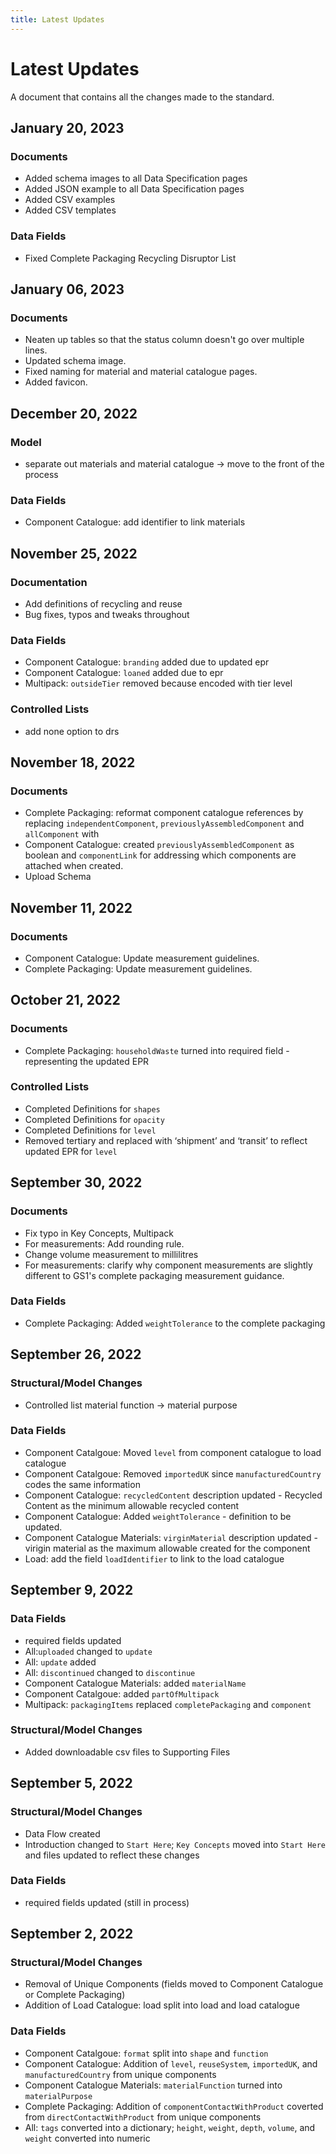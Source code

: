 ```yaml
---
title: Latest Updates
---
```



# Latest Updates
A document that contains all the changes made to the standard.

## January 20, 2023
### Documents
- Added schema images to all Data Specification pages
- Added JSON example to all Data Specification pages
- Added CSV examples
- Added CSV templates

### Data Fields
- Fixed Complete Packaging Recycling Disruptor List

## January 06, 2023
### Documents
- Neaten up tables so that the status column doesn't go over multiple lines.
- Updated schema image.
- Fixed naming for material and material catalogue pages.
- Added favicon.

## December 20, 2022
### Model
- separate out materials and material catalogue -> move to the front of the process

### Data Fields
- Component Catalogue: add identifier to link materials

## November 25, 2022
### Documentation
- Add definitions of recycling and reuse
- Bug fixes, typos and tweaks throughout

### Data Fields
- Component Catalogue: `branding` added due to updated epr
- Component Catalogue: `loaned` added due to epr
- Multipack: `outsideTier` removed because encoded with tier level

### Controlled Lists
- add none option to drs

## November 18, 2022
### Documents
- Complete Packaging: reformat component catalogue references by replacing `independentComponent`, `previouslyAssembledComponent` and `allComponent` with    
- Component Catalogue: created `previouslyAssembledComponent` as boolean and `componentLink` for addressing which components are attached when created.
- Upload Schema

## November 11, 2022
### Documents
- Component Catalogue: Update measurement guidelines.
- Complete Packaging: Update measurement guidelines.

## October 21, 2022
### Documents
- Complete Packaging: `householdWaste` turned into required field - representing the updated EPR

### Controlled Lists
- Completed Definitions for `shapes`
- Completed Definitions for `opacity`
- Completed Definitions for `level`
- Removed tertiary and replaced with ‘shipment’ and ‘transit’ to reflect updated EPR for `level`

## September 30, 2022
### Documents
- Fix typo in Key Concepts, Multipack
- For measurements: Add rounding rule. 
- Change volume measurement to millilitres
- For measurements: clarify why component measurements are slightly different to GS1's complete packaging measurement guidance. 

### Data Fields
- Complete Packaging: Added `weightTolerance` to the complete packaging

## September 26, 2022
### Structural/Model Changes
- Controlled list material function -> material purpose

### Data Fields
- Component Catalgoue: Moved `level` from  component catalogue to load catalogue
- Component Catalgoue: Removed `importedUK` since `manufacturedCountry` codes the same information
- Component Catalogue: `recycledContent` description updated - Recycled Content as the minimum allowable recycled content
- Component Catalogue: Added `weightTolerance` - definition to be updated.
- Component Catalogue Materials: `virginMaterial` description updated - virigin material as the maximum allowable created for the component
- Load: add the field `loadIdentifier` to link to the load catalogue


## September 9, 2022
### Data Fields
- required fields updated 
- All:`uploaded` changed to `update`
- All: `update` added
- All: `discontinued` changed to `discontinue`
- Component Catalogue Materials: added `materialName` 
- Component Catalgoue: added `partOfMultipack`
- Multipack: `packagingItems` replaced `completePackaging` and `component`

### Structural/Model Changes
- Added downloadable csv files to Supporting Files

## September 5, 2022
### Structural/Model Changes
- Data Flow created
- Introduction changed to `Start Here`; `Key Concepts` moved into `Start Here` and files updated to reflect these changes
### Data Fields
- required fields updated (still in process)

## September 2, 2022
### Structural/Model Changes
- Removal of Unique Components (fields moved to Component Catalogue or Complete Packaging)
- Addition of Load Catalogue: load split into load and load catalogue

### Data Fields
- Component Catalgoue: `format` split into `shape` and `function`
- Component Catalogue: Addition of `level`, `reuseSystem`, `importedUK`, and `manufacturedCountry` from unique components
- Component Catalogue Materials: `materialFunction` turned into `materialPurpose`
- Complete Packaging: Addition of `componentContactWithProduct` coverted from `directContactWithProduct` from unique components
- All: `tags` converted into a dictionary; `height`, `weight`, `depth`, `volume`, and `weight` converted into numeric